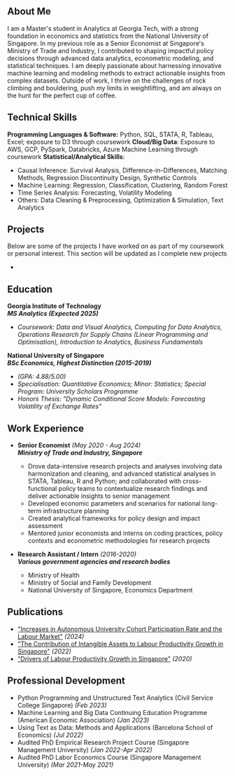 ## About Me
I am a Master's student in Analytics at Georgia Tech, with a strong foundation in economics and statistics from the National University of Singapore. In my previous role as a Senior Economist at Singapore's Ministry of Trade and Industry, I contributed to shaping impactful policy decisions through advanced data analytics, econometric modeling, and statistical techniques. I am deeply passionate about harnessing innovative machine learning and modeling methods to extract actionable insights from complex datasets. Outside of work, I thrive on the challenges of rock climbing and bouldering, push my limits in weightlifting, and am always on the hunt for the perfect cup of coffee.

## Technical Skills
**Programming Languages & Software:** Python, SQL, STATA, R, Tableau, Excel; exposure to D3 through coursework
**Cloud/Big Data**: Exposure to AWS, GCP, PySpark, Databricks, Azure Machine Learning through coursework
**Statistical/Analytical Skills**:
- Causal Inference: Survival Analysis, Difference-in-Differences, Matching Methods, Regression Discontinuity Design, Synthetic Controls
- Machine Learning: Regression, Classification, Clustering, Random Forest
- Time Series Analysis: Forecasting, Volatility Modeling
- Others: Data Cleaning & Preprocessing, Optimization & Simulation, Text Analytics

## Projects
Below are some of the projects I have worked on as part of my coursework or personal interest. This section will be updated as I complete new projects
- <placeholder>

## Education
**Georgia Institute of Technology**   
***MS Analytics (Expected 2025)***    
- *Coursework: Data and Visual Analytics, Computing for Data Analytics, Operations Research for Supply Chains (Linear Programming and Optimisation), Introduction to Analytics, Business Fundamentals*

**National University of Singapore**  
***BSc Economics, Highest Distinction (2015-2019)***    
- *(GPA: 4.88/5.00)*    
- *Specialisation: Quantitative Economics; Minor: Statistics; Special Program: University Scholars Programme*   
- *Honors Thesis: "Dynamic Conditional Score Models: Forecasting Volatility of Exchange Rates"*

## Work Experience
- **Senior Economist** *(May 2020 - Aug 2024)*  
***Ministry of Trade and Industry, Singapore*** 
    - Drove data-intensive research projects and analyses involving data harmonization and cleaning, and advanced statistical analyses in STATA, Tableau, R and Python; and collaborated with cross-functional policy teams to contextualize research findings and deliver actionable insights to senior management
    - Developed economic parameters and scenarios for national long-term infrastructure planning
    - Created analytical frameworks for policy design and impact assessment
    - Mentored junior economists and interns on coding practices, policy contexts and econometric methodologies for research projects

- **Research Assistant / Intern** *(2016-2020)*  
***Various government agencies and research bodies***   
    - Ministry of Health
    - Ministry of Social and Family Development
    - National University of Singapore, Economics Department


## Publications 
- ["Increases in Autonomous University Cohort Participation Rate and the Labour Market"](https://www.mti.gov.sg/-/media/MTI/Resources/Economic-Survey-of-Singapore/2024/Economic-Survey-of-Singapore-First-Quarter-2024/FA_1Q24.pdf) *(2024)*
- ["The Contribution of Intangible Assets to Labour Productivity Growth in Singapore"](https://www.mti.gov.sg/-/media/MTI/Resources/Economic-Survey-of-Singapore/2022/Economic-Survey-of-Singapore-First-Quarter-2022/FA2_1Q22.pdf) *(2022)*
- ["Drivers of Labour Productivity Growth in Singapore"](https://www.mti.gov.sg/-/media/MTI/Resources/Economic-Survey-of-Singapore/2020/Economic-Survey-of-Singapore-Third-Quarter-2020/FA_3Q20.pdf) *(2020)*


## Professional Development
- Python Programming and Unstructured Text Analytics (Civil Service College Singapore) *(Feb 2023)*
- Machine Learning and Big Data Continuing Education Programme (American Economic Association) *(Jan 2023)*
- Using Text as Data: Methods and Applications (Barcelona School of Economics) *(Jul 2022)*
- Audited PhD Empirical Research Project Course (Singapore Management University) *(Jan 2022-Apr 2022)*
- Audited PhD Labor Economics Course (Singapore Management University) *(Mar 2021-May 2021)*
